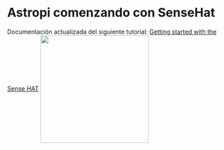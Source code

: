 # Astropi comenzando con SenseHat
Documentación actualizada del siguiente tutorial: [Getting started with the Sense HAT](https://projects.raspberrypi.org/en/projects/getting-started-with-the-sense-hat)
<img src="https://github.com/profesoratecno/Astropi_comenzando_con_SenseHat/blob/master/Imagenes/2019-12-24_pantalla_inicio.jpg" width="250" align="center">
